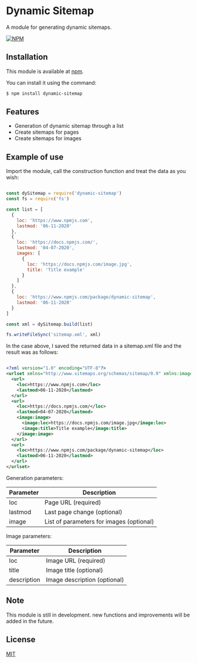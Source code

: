 # Dynamic Sitemap

  A module for generating dynamic sitemaps.

  [![NPM](https://nodei.co/npm/dynamic-sitemap.png?downloads=true&downloadRank=true&stars=true)](https://nodei.co/npm/dynamic-sitemap/)

## Installation

  This module is available at [npm](https://www.npmjs.com/package/dynamic-sitemap).

  You can install it using the command:

  ```bash
  $ npm install dynamic-sitemap
  ```

## Features

  * Generation of dynamic sitemap through a list
  * Create sitemaps for pages
  * Create sitemaps for images

## Example of use

  Import the module, call the construction function and treat the data as you wish:

  ```js

  const dySitemap = require('dynamic-sitemap')
  const fs = require('fs')

  const list = [
    {
      loc: 'https://www.npmjs.com',
      lastmod: '06-11-2020'
    },
    {
      loc: 'https://docs.npmjs.com/',
      lastmod: '04-07-2020',
      images: [
        {
          loc: 'https://docs.npmjs.com/image.jpg',
          title: 'Title example'
        }
      ]
    },
    {
      loc: 'https://www.npmjs.com/package/dynamic-sitemap',
      lastmod: '06-11-2020'
    }
  ]

  const xml = dySitemap.build(list)

  fs.writeFileSync('sitemap.xml', xml)

  ```

  In the case above, I saved the returned data in a sitemap.xml file and the result was as follows:

  ```xml

  <?xml version="1.0" encoding="UTF-8"?>
  <urlset xmlns="http://www.sitemaps.org/schemas/sitemap/0.9" xmlns:image="http://www.google.com/schemas/sitemap-image/1.1">
    <url>
      <loc>https://www.npmjs.com</loc>
      <lastmod>06-11-2020</lastmod>
    </url>
    <url>
      <loc>https://docs.npmjs.com/</loc>
      <lastmod>04-07-2020</lastmod>
      <image:image>
        <image:loc>https://docs.npmjs.com/image.jpg</image:loc>
        <image:title>Title example</image:title>
      </image:image>
    </url>
    <url>
      <loc>https://www.npmjs.com/package/dynamic-sitemap</loc>
      <lastmod>06-11-2020</lastmod>
    </url>
  </urlset>

  ```

  Generation parameters:

  Parameter | Description
  --------- | ------
  loc       | Page URL (required)
  lastmod   | Last page change (optional)
  image     | List of parameters for images (optional)
  
  Image parameters:

  Parameter   | Description
  ---------   | ------
  loc         | Image URL (required)
  title       | Image title (optional)
  description | Image description (optional)

## Note
  This module is still in development. new functions and improvements will be added in the future.

## License

  [MIT](LICENSE)